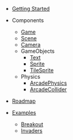 - [Getting Started](getting-started)
- Components

  - [Game](components/game)
  - [Scene](components/scene)
  - [Camera](components/camera)
  - GameObjects
    - [Text](components/text)
    - [Sprite](components/sprite)
    - [TileSprite](components/tile-sprite)
  - Physics
    - [ArcadePhysics](components/arcade-physics)
    - [ArcadeCollider](components/arcade-collider)

- [Roadmap](roadmap)
- [Examples](https://github.com/mattjennings/svelte-phaser/tree/master/examples)
  - [Breakout](https://svelte-phaser.com/examples/breakout/)
  - [Invaders](https://svelte-phaser.com/examples/invaders/)
